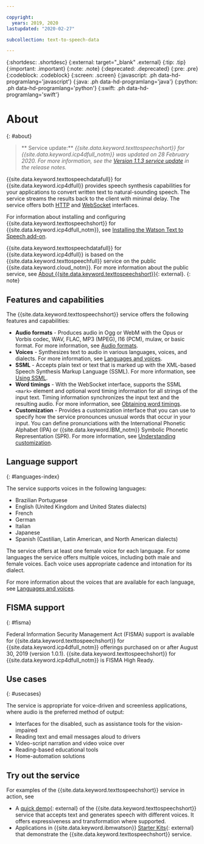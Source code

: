 ```yaml
---

copyright:
  years: 2019, 2020
lastupdated: "2020-02-27"

subcollection: text-to-speech-data

---
```


{:shortdesc: .shortdesc}
{:external: target="_blank" .external}
{:tip: .tip}
{:important: .important}
{:note: .note}
{:deprecated: .deprecated}
{:pre: .pre}
{:codeblock: .codeblock}
{:screen: .screen}
{:javascript: .ph data-hd-programlang='javascript'}
{:java: .ph data-hd-programlang='java'}
{:python: .ph data-hd-programlang='python'}
{:swift: .ph data-hd-programlang='swift'}

# About
{: #about}

> ** Service update:** *{{site.data.keyword.texttospeechshort}} for {{site.data.keyword.icp4dfull_notm}} was updated on 28 February 2020. For more information, see the [Version 1.1.3 service update](/docs/text-to-speech-data?topic=text-to-speech-data-release-notes#v113) in the release notes.*

{{site.data.keyword.texttospeechdatafull}} for {{site.data.keyword.icp4dfull}} provides speech synthesis capabilities for your applications to convert written text to natural-sounding speech. The service streams the results back to the client with minimal delay. The service offers both [HTTP](/docs/text-to-speech-data?topic=text-to-speech-data-usingHTTP) and [WebSocket](/docs/text-to-speech-data?topic=text-to-speech-data-usingWebSocket) interfaces.

For information about installing and configuring {{site.data.keyword.texttospeechshort}} for {{site.data.keyword.icp4dfull_notm}}, see [Installing the Watson Text to Speech add-on](/docs/text-to-speech-data?topic=text-to-speech-data-tts-installing).

{{site.data.keyword.texttospeechdatafull}} for {{site.data.keyword.icp4dfull}} is based on the {{site.data.keyword.texttospeechfull}} service on the public {{site.data.keyword.cloud_notm}}. For more information about the public service, see [About {{site.data.keyword.texttospeechshort}}](https://{DomainName}/docs/text-to-speech?topic=text-to-speech-about#about){: external}.
{: note}

## Features and capabilities

The {{site.data.keyword.texttospeechshort}} service offers the following features and capabilities:

-   **Audio formats** - Produces audio in Ogg or WebM with the Opus or Vorbis codec, WAV, FLAC, MP3 (MPEG), l16 (PCM), mulaw, or basic format. For more information, see [Audio formats](/docs/text-to-speech-data?topic=text-to-speech-data-audioFormats).
-   **Voices** - Synthesizes text to audio in various languages, voices, and dialects. For more information, see [Languages and voices](/docs/text-to-speech-data?topic=text-to-speech-data-voices).
-   **SSML** - Accepts plain text or text that is marked up with the XML-based Speech Synthesis Markup Language (SSML). For more information, see [Using SSML](/docs/text-to-speech-data?topic=text-to-speech-data-ssml).
-   **Word timings** - With the WebSocket interface, supports the SSML `<mark>` element and optional word timing information for all strings of the input text. Timing information synchronizes the input text and the resulting audio. For more information, see [Obtaining word timings](/docs/text-to-speech-data?topic=text-to-speech-data-timing).
-   **Customization** - Provides a customization interface that you can use to specify how the service pronounces unusual words that occur in your input. You can define pronunciations with the International Phonetic Alphabet (IPA) or {{site.data.keyword.IBM_notm}} Symbolic Phonetic Representation (SPR). For more information, see [Understanding customization](/docs/text-to-speech-data?topic=text-to-speech-data-customIntro).

## Language support
{: #languages-index}

The service supports voices in the following languages:

-   Brazilian Portuguese
-   English (United Kingdom and United States dialects)
-   French
-   German
-   Italian
-   Japanese
-   Spanish (Castilian, Latin American, and North American dialects)

The service offers at least one female voice for each language. For some languages the service offers multiple voices, including both male and female voices. Each voice uses appropriate cadence and intonation for its dialect.

For more information about the voices that are available for each language, see [Languages and voices](/docs/text-to-speech-data?topic=text-to-speech-data-voices).

## FISMA support
{: #fisma}

Federal Information Security Management Act (FISMA) support is available for {{site.data.keyword.texttospeechshort}} for {{site.data.keyword.icp4dfull_notm}} offerings purchased on or after August 30, 2019 (version 1.0.1). {{site.data.keyword.texttospeechshort}} for {{site.data.keyword.icp4dfull_notm}} is FISMA High Ready.

## Use cases
{: #usecases}

The service is appropriate for voice-driven and screenless applications, where audio is the preferred method of output:

-   Interfaces for the disabled, such as assistance tools for the vision-impaired
-   Reading text and email messages aloud to drivers
-   Video-script narration and video voice over
-   Reading-based educational tools
-   Home-automation solutions

## Try out the service

For examples of the {{site.data.keyword.texttospeechshort}} service in action, see

-   A [quick demo](https://text-to-speech-demo.ng.bluemix.net/){: external} of the {{site.data.keyword.texttospeechshort}} service that accepts text and generates speech with different voices. It offers expressiveness and transformation where supported.
-   Applications in {{site.data.keyword.ibmwatson}} [Starter Kits](http://www.ibm.com/watson/developercloud/starter-kits.html){: external} that demonstrate the {{site.data.keyword.texttospeechshort}} service.
